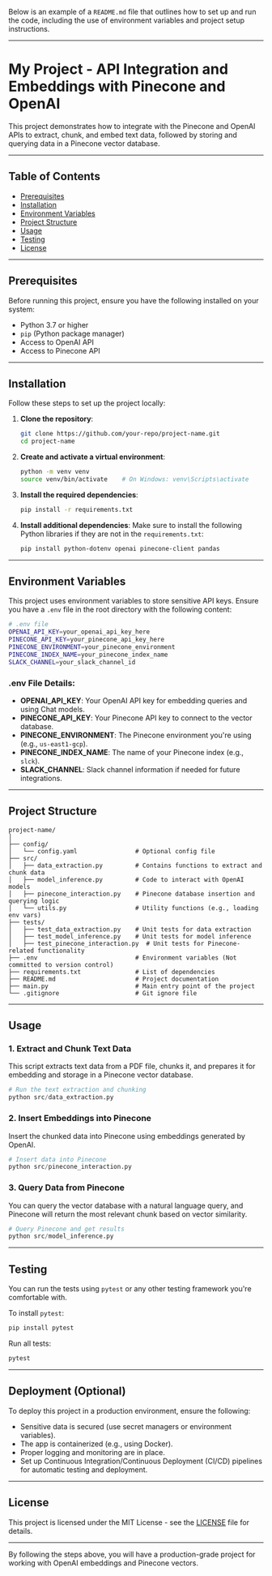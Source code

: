 Below is an example of a `README.md` file that outlines how to set up and run the code, including the use of environment variables and project setup instructions.

---

# **My Project - API Integration and Embeddings with Pinecone and OpenAI**

This project demonstrates how to integrate with the Pinecone and OpenAI APIs to extract, chunk, and embed text data, followed by storing and querying data in a Pinecone vector database.

---

## **Table of Contents**

- [Prerequisites](#prerequisites)
- [Installation](#installation)
- [Environment Variables](#environment-variables)
- [Project Structure](#project-structure)
- [Usage](#usage)
- [Testing](#testing)
- [License](#license)

---

## **Prerequisites**

Before running this project, ensure you have the following installed on your system:

- Python 3.7 or higher
- `pip` (Python package manager)
- Access to OpenAI API
- Access to Pinecone API

---

## **Installation**

Follow these steps to set up the project locally:

1. **Clone the repository**:
   ```bash
   git clone https://github.com/your-repo/project-name.git
   cd project-name
   ```

2. **Create and activate a virtual environment**:
   ```bash
   python -m venv venv
   source venv/bin/activate    # On Windows: venv\Scripts\activate
   ```

3. **Install the required dependencies**:
   ```bash
   pip install -r requirements.txt
   ```

4. **Install additional dependencies**:
   Make sure to install the following Python libraries if they are not in the `requirements.txt`:
   ```bash
   pip install python-dotenv openai pinecone-client pandas
   ```

---

## **Environment Variables**

This project uses environment variables to store sensitive API keys. Ensure you have a `.env` file in the root directory with the following content:

```bash
# .env file
OPENAI_API_KEY=your_openai_api_key_here
PINECONE_API_KEY=your_pinecone_api_key_here
PINECONE_ENVIRONMENT=your_pinecone_environment
PINECONE_INDEX_NAME=your_pinecone_index_name
SLACK_CHANNEL=your_slack_channel_id
```

### **.env File Details**:

- **OPENAI_API_KEY**: Your OpenAI API key for embedding queries and using Chat models.
- **PINECONE_API_KEY**: Your Pinecone API key to connect to the vector database.
- **PINECONE_ENVIRONMENT**: The Pinecone environment you're using (e.g., `us-east1-gcp`).
- **PINECONE_INDEX_NAME**: The name of your Pinecone index (e.g., `slck`).
- **SLACK_CHANNEL**: Slack channel information if needed for future integrations.

---

## **Project Structure**

```
project-name/
│
├── config/
│   └── config.yaml                # Optional config file
├── src/
│   ├── data_extraction.py         # Contains functions to extract and chunk data
│   ├── model_inference.py         # Code to interact with OpenAI models
│   ├── pinecone_interaction.py    # Pinecone database insertion and querying logic
│   └── utils.py                   # Utility functions (e.g., loading env vars)
├── tests/
│   ├── test_data_extraction.py    # Unit tests for data extraction
│   ├── test_model_inference.py    # Unit tests for model inference
│   ├── test_pinecone_interaction.py  # Unit tests for Pinecone-related functionality
├── .env                           # Environment variables (Not committed to version control)
├── requirements.txt               # List of dependencies
├── README.md                      # Project documentation
├── main.py                        # Main entry point of the project
└── .gitignore                     # Git ignore file
```

---

## **Usage**

### **1. Extract and Chunk Text Data**

This script extracts text data from a PDF file, chunks it, and prepares it for embedding and storage in a Pinecone vector database.

```python
# Run the text extraction and chunking
python src/data_extraction.py
```

### **2. Insert Embeddings into Pinecone**

Insert the chunked data into Pinecone using embeddings generated by OpenAI.

```python
# Insert data into Pinecone
python src/pinecone_interaction.py
```

### **3. Query Data from Pinecone**

You can query the vector database with a natural language query, and Pinecone will return the most relevant chunk based on vector similarity.

```python
# Query Pinecone and get results
python src/model_inference.py
```

---

## **Testing**

You can run the tests using `pytest` or any other testing framework you're comfortable with.

To install `pytest`:
```bash
pip install pytest
```

Run all tests:
```bash
pytest
```

---

## **Deployment (Optional)**

To deploy this project in a production environment, ensure the following:

- Sensitive data is secured (use secret managers or environment variables).
- The app is containerized (e.g., using Docker).
- Proper logging and monitoring are in place.
- Set up Continuous Integration/Continuous Deployment (CI/CD) pipelines for automatic testing and deployment.

---

## **License**

This project is licensed under the MIT License - see the [LICENSE](LICENSE) file for details.

---

By following the steps above, you will have a production-grade project for working with OpenAI embeddings and Pinecone vectors.
